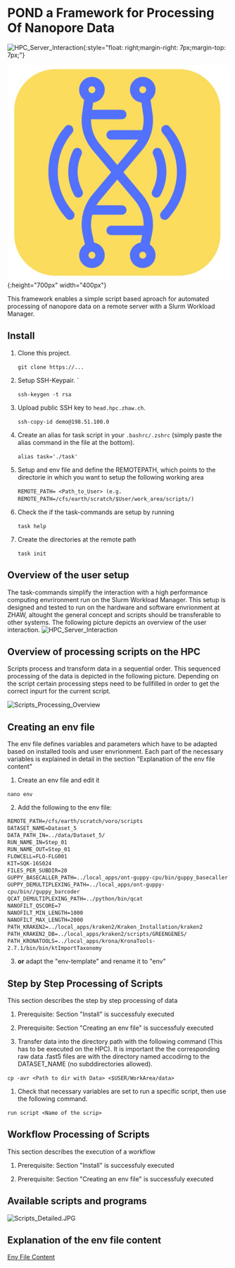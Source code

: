 # POND a Framework for Processing Of Nanopore Data

![HPC_Server_Interaction](https://github.com/SebastianVonRotz/POND/blob/master/assets/POND_Logo.JPG){:style="float: right;margin-right: 7px;margin-top: 7px;"}

![HPC_Server_Interaction](/assets/POND_Logo.JPG){:height="700px" width="400px"}

This framework enables a simple script based aproach for automated processing of nanopore data on a remote server with a Slurm Workload Manager.

## Install

1. Clone this project.  

    `git clone https://...` 

1. Setup SSH-Keypair. `

    `ssh-keygen -t rsa`

1.  Upload public SSH key to `head.hpc.zhaw.ch`.

    `ssh-copy-id demo@198.51.100.0`

1. Create an alias for task script in your `.bashrc/.zshrc` (simply paste the alias command in the file at the bottom).

    `alias task='./task'`

1. Setup and env file and define the REMOTEPATH, which points to the directorie in which you want to setup the following working area

    `REMOTE_PATH= <Path_to_User> (e.g. REMOTE_PATH=/cfs/earth/scratch/$User/work_area/scripts/)` 

1. Check the if the task-commands are setup by running

    `task help`

1. Create the directories at the remote path

    `task init`

## Overview of the user setup
The task-commands simplify the interaction with a high performance computing envrironment run on the Slurm Workload Manager. This setup is designed and tested to run on the hardware and software envrionment at ZHAW, altought the general concept and scripts should be transferable to other systems. The following picture depicts an overview of the user interaction.
![HPC_Server_Interaction](https://github.com/SebastianVonRotz/POND/blob/master/assets/HPC_Server_Interaction.JPG)

## Overview of processing scripts on the HPC
Scripts process and transform data in a sequential order. This sequenced processing of the data is depicted in the following picture. Depending on the script certain processing steps need to be fullfilled in order to get the correct inpurt for the current script.

![Scripts_Processing_Overview](https://github.com/SebastianVonRotz/POND/blob/master/assets/Scripts_Processing_Overview.JPG)



## Creating an env file
The env file defines variables and parameters which have to be adapted based on installed tools and user envrionment. Each part of the necessary variables is explained in detail in the section "Explanation of the env file content"

1. Create an env file and edit it

`nano env`

2. Add the following to the env file:
```
REMOTE_PATH=/cfs/earth/scratch/voro/scripts
DATASET_NAME=Dataset_5
DATA_PATH_IN=../data/Dataset_5/
RUN_NAME_IN=Step_01
RUN_NAME_OUT=Step_01
FLOWCELL=FLO-FLG001
KIT=SQK-16S024
FILES_PER_SUBDIR=20
GUPPY_BASECALLER_PATH=../local_apps/ont-guppy-cpu/bin/guppy_basecaller
GUPPY_DEMULTIPLEXING_PATH=../local_apps/ont-guppy-cpu/bin//guppy_barcoder
QCAT_DEMULTIPLEXING_PATH=../python/bin/qcat
NANOFILT_QSCORE=7
NANOFILT_MIN_LENGTH=1000
NANOFILT_MAX_LENGTH=2000
PATH_KRAKEN2=../local_apps/kraken2/Kraken_Installation/kraken2 
PATH_KRAKEN2_DB=../local_apps/kraken2/scripts/GREENGENES/
PATH_KRONATOOLS=../local_apps/krona/KronaTools-2.7.1/bin/bin/ktImportTaxonomy
```

3. **or** adapt the "env-template" and rename it to "env"

## Step by Step Processing of Scripts
This section describes the step by step processing of data

1. Prerequisite: Section "Install" is successfuly executed

1. Prerequisite: Section "Creating an env file" is successfuly executed

1. Transfer data into the directory path with the following command (This has to be executed on the HPC). It is important the the corresponding raw data .fast5 files are with the directory named accodirng to the DATASET_NAME (no subddirectories allowed).

`cp -avr <Path to dir with Data> <$USER/WorkArea/data>`

1. Check that necessary variables are set to run a specific script, then use the following command.

`run script <Name of the scrip>`

## Workflow Processing of Scripts
This section describes the execution of a workflow

1. Prerequisite: Section "Install" is successfuly executed

1. Prerequisite: Section "Creating an env file" is successfuly executed



## Available scripts and programs
![Scripts_Detailed.JPG](https://github.com/SebastianVonRotz/POND/blob/master/assets/Scripts_Detailed.JPG)

## Explanation of the env file content

[Env File Content](https://github.com/SebastianVonRotz/POND/blob/master/env_file_content.md)
